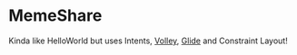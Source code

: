 # MemeShare

Kinda like HelloWorld but uses Intents, [Volley](https://github.com/google/volley), [Glide](https://github.com/bumptech/glide) and Constraint Layout!